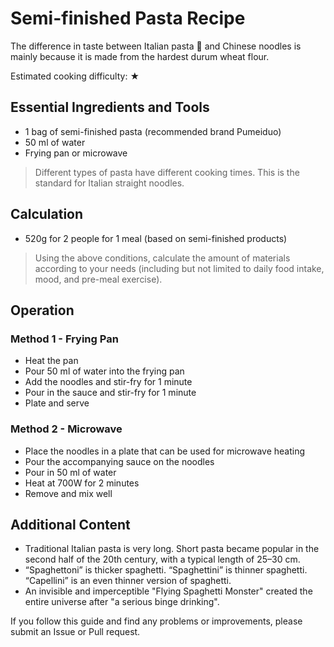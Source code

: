 # Semi-finished Pasta Recipe

The difference in taste between Italian pasta 🍝 and Chinese noodles is mainly because it is made from the hardest durum wheat flour.

Estimated cooking difficulty: ★

## Essential Ingredients and Tools

*   1 bag of semi-finished pasta (recommended brand Pumeiduo)
*   50 ml of water
*   Frying pan or microwave

> Different types of pasta have different cooking times. This is the standard for Italian straight noodles.

## Calculation

*   520g for 2 people for 1 meal (based on semi-finished products)

> Using the above conditions, calculate the amount of materials according to your needs (including but not limited to daily food intake, mood, and pre-meal exercise).

## Operation

### Method 1 - Frying Pan

*   Heat the pan
*   Pour 50 ml of water into the frying pan
*   Add the noodles and stir-fry for 1 minute
*   Pour in the sauce and stir-fry for 1 minute
*   Plate and serve

### Method 2 - Microwave

*   Place the noodles in a plate that can be used for microwave heating
*   Pour the accompanying sauce on the noodles
*   Pour in 50 ml of water
*   Heat at 700W for 2 minutes
*   Remove and mix well

## Additional Content

*   Traditional Italian pasta is very long. Short pasta became popular in the second half of the 20th century, with a typical length of 25–30 cm.
*   “Spaghettoni” is thicker spaghetti. “Spaghettini” is thinner spaghetti. “Capellini” is an even thinner version of spaghetti.
*   An invisible and imperceptible "Flying Spaghetti Monster" created the entire universe after "a serious binge drinking".

If you follow this guide and find any problems or improvements, please submit an Issue or Pull request.
